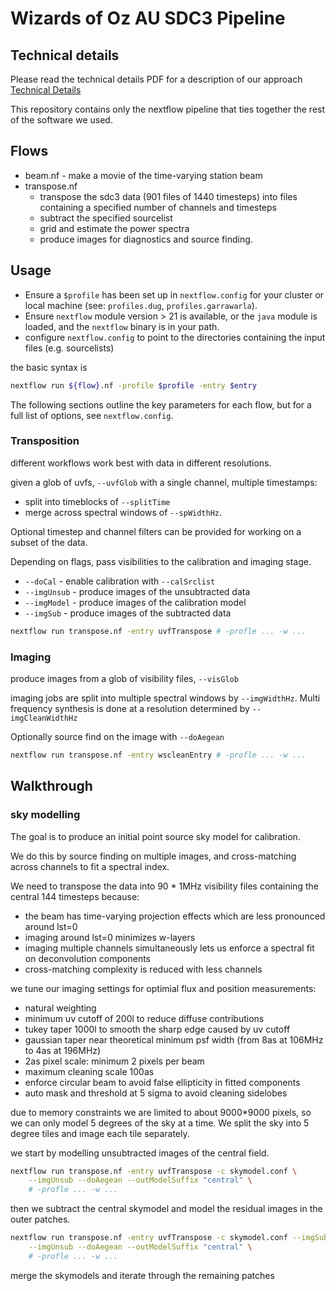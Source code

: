 # Wizards of Oz AU SDC3 Pipeline

## Technical details

Please read the technical details PDF for a description of our approach [Technical Details](SDC3%20reproducibility%20-%20Wizards%20of%20Oz%203D.pdf)

This repository contains only the nextflow pipeline that ties together the rest of the software we used.

## Flows

- beam.nf - make a movie of the time-varying station beam
- transpose.nf
    - transpose the sdc3 data (901 files of 1440 timesteps) into files containing a specified number of channels and timesteps
    - subtract the specified sourcelist
    - grid and estimate the power spectra
    - produce images for diagnostics and source finding.

## Usage

- Ensure a `$profile` has been set up in `nextflow.config` for your cluster or local machine (see: `profiles.dug`, `profiles.garrawarla`).
- Ensure `nextflow` module version > 21 is available, or the `java` module is loaded, and the `nextflow` binary is in your path.
- configure `nextflow.config` to point to the directories containing the input files (e.g. sourcelists)

the basic syntax is

```bash
nextflow run ${flow}.nf -profile $profile -entry $entry
```

The following sections outline the key parameters for each flow, but for a full list of options,
see `nextflow.config`.

### Transposition

different workflows work best with data in different resolutions.

given a glob of uvfs, `--uvfGlob` with a single channel, multiple timestamps:
- split into timeblocks of `--splitTime`
- merge across spectral windows of `--spWidthHz`.

Optional timestep and channel filters can be provided for working on a subset
of the data.

Depending on flags, pass visibilities to the calibration and imaging stage.
- `--doCal` - enable calibration with `--calSrclist`
- `--imgUnsub` - produce images of the unsubtracted data
- `--imgModel` - produce images of the calibration model
- `--imgSub` - produce images of the subtracted data

```bash
nextflow run transpose.nf -entry uvfTranspose # -profle ... -w ...
```

### Imaging

produce images from a glob of visibility files, `--visGlob`

imaging jobs are split into multiple spectral windows by `--imgWidthHz`.
Multi frequency synthesis is done at a resolution determined by `--imgCleanWidthHz`

Optionally source find on the image with `--doAegean`

```bash
nextflow run transpose.nf -entry wscleanEntry # -profle ... -w ...
```

## Walkthrough

### sky modelling

The goal is to produce an initial point source sky model for calibration.

We do this by source finding on multiple images, and cross-matching across
channels to fit a spectral index.

We need to transpose the data into 90 * 1MHz visibility files containing the
central 144 timesteps because:
- the beam has time-varying projection effects which are less pronounced around lst=0
- imaging around lst=0 minimizes w-layers
- imaging multiple channels simultaneously lets us enforce a spectral fit on deconvolution components
- cross-matching complexity is reduced with less channels

we tune our imaging settings for optimial flux and position measurements:
- natural weighting
- minimum uv cutoff of 200l to reduce diffuse contributions
- tukey taper 1000l to smooth the sharp edge caused by uv cutoff
- gaussian taper near theoretical minimum psf width (from 8as at 106MHz to 4as at 196MHz)
- 2as pixel scale: minimum 2 pixels per beam
- maximum cleaning scale 100as
- enforce circular beam to avoid false ellipticity in fitted components
- auto mask and threshold at 5 sigma to avoid cleaning sidelobes

due to memory constraints we are limited to about 9000*9000 pixels, so we can only model 5 degrees
of the sky at a time. We split the sky into 5 degree tiles and image each tile separately.

we start by modelling unsubtracted images of the central field.

```bash
nextflow run transpose.nf -entry uvfTranspose -c skymodel.conf \
    --imgUnsub --doAegean --outModelSuffix "central" \
    # -profle ... -w ...
```

then we subtract the central skymodel and model the residual images in the outer patches.

```bash
nextflow run transpose.nf -entry uvfTranspose -c skymodel.conf --imgSub --doAegean \
    --imgUnsub --doAegean --outModelSuffix "central" \
    # -profle ... -w ...
```

merge the skymodels and iterate through the remaining patches